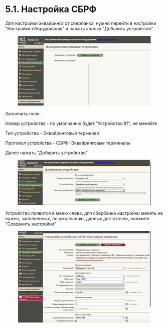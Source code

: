 # 5.1. Настройка СБРФ

Для настройки эквайринга от сбербанка, нужно перейти в настройки "Настройки оборудования" и нажать кнопку "Добавить устройство"

<figure><img src="../../.gitbook/assets/Снимок экрана 2025-06-17 в 11.32.44.png" alt=""><figcaption></figcaption></figure>

Заполнить поля:

Номер устройства - по умолчанию будет "Устройство #1", не меняйте

Тип устройства - Эквайринговый терминал

Протокол устройства - СБРФ: Эквайринговые терминалы

Далее нажать "Добавить устройство"

<figure><img src="../../.gitbook/assets/Снимок экрана 2025-06-17 в 11.38.41.png" alt=""><figcaption></figcaption></figure>

Устройство появится в меню слева, для сбербанка настройки менять не нужно, заполненных, по умолчанию, данных достаточно, нажмите "Сохранить настройки"

<figure><img src="../../.gitbook/assets/Снимок экрана 2025-06-17 в 11.40.55.png" alt=""><figcaption></figcaption></figure>
